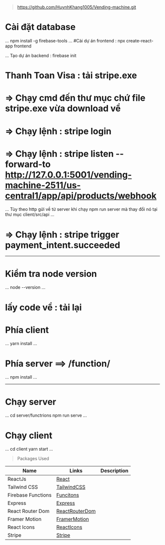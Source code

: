 > https://github.com/HuynhKhang1005/Vending-machine.git


# Cài đặt database
...
npm install -g firebase-tools
...
#Cài dự án frontend : npx create-react-app frontend


... Tạo dự án backend : firebase init


# Thanh Toan Visa :  tải  stripe.exe 
# => Chạy cmd đến thư mục chứ file stripe.exe vừa download về 
# => Chạy lệnh : stripe login 
# => Chạy lệnh : stripe listen --forward-to http://127.0.0.1:5001/vending-machine-2511/us-central1/app/api/products/webhook 
...
Tùy theo http gửi về từ server khi chạy npm run server mà thay đổi nó tại thư mục client/src/api 
...
# => Chạy lệnh : stripe trigger payment_intent.succeeded




---------------------------------
# Kiểm tra node version 
...
node --version
...
# lấy code về : tải lại 
# Phía client 
...
yarn install 
...

# Phía server ==> /function/ 
...
npm install 
...

---------------------------------
# Chạy server 
...
cd server/functrions 
npm run serve
...

# Chạy client
...
cd client
yarn start
...
> Packages Used

<!-- prettier-ignore -->
| Name                  | Links | Description |
|-----------------------| ------| ----------- |
| ReactJs               | [React](https://reactjs.org/) |
| Tailwind CSS          | [TailwindCSS](https://tailwindcss.com/) |
| Firebase Functions    | [Funcitons](https://firebase.google.com/docs/functions) |
| Express               | [Express](https://expressjs.com/) | 
| React Router Dom      | [ReactRouterDom](https://reactrouter.com/en/main) | 
| Framer Motion         | [FramerMotion](https://www.framer.com/motion/) | 
| React Icons           | [ReactIcons](https://react-icons.github.io/react-icons/) | 
| Stripe                | [Stripe](https://stripe.com/) | 
